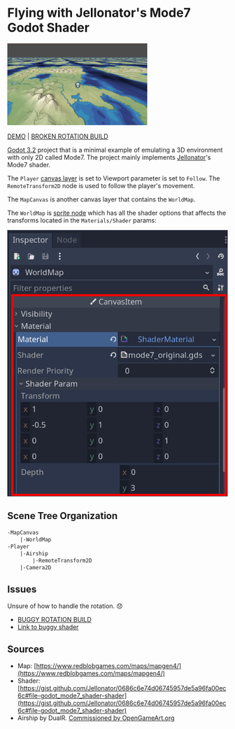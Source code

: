 # Flying with Jellonator's Mode7 Godot Shader
![](/media/example_1.png)

[DEMO](https://albertkun.github.io/godot-mode7-flying/builds/index.html) | [BROKEN ROTATION BUILD](https://albertkun.github.io/godot-mode7-flying/builds/broken_rotation/index.html) 

[Godot 3.2](https://www.godotengine.org/) project that is a minimal example of emulating a 3D environment with only 2D called Mode7. The project mainly implements [Jellonator](https://gist.github.com/Jellonator/0686c6e74d06745957de5a96fa00ec6c#file-godot_mode7_shader-shader)'s Mode7 shader.

The `Player` [canvas layer](https://docs.godotengine.org/en/stable/tutorials/2d/canvas_layers.html) is set to Viewport parameter is set to `Follow`. The `RemoteTransform2D` node is used to follow the player's movement.

The `MapCanvas` is another canvas layer that contains the `WorldMap`.

The `WorldMap` is [sprite node](https://docs.godotengine.org/en/stable/classes/class_sprite.html) which has all the shader options that affects the transforms located in the `Materials/Shader` params:

![](/media/shader_params.png)

## Scene Tree Organization

```
-MapCanvas
    |-WorldMap
-Player
    |-Airship
        |-RemoteTransform2D
    |-Camera2D
```

## Issues

Unsure of how to handle the rotation. 😞
- [BUGGY ROTATION BUILD](https://albertkun.github.io/godot-mode7-flying/builds/broken_rotation/index.html) 
- [Link to buggy shader](https://github.com/albertkun/godot-mode7-flying/blob/main/shaders/mode7_failed_rotation.gdshader)

## Sources

- Map: [https://www.redblobgames.com/maps/mapgen4/](https://www.redblobgames.com/maps/mapgen4/)
- Shader: [https://gist.github.com/Jellonator/0686c6e74d06745957de5a96fa00ec6c#file-godot_mode7_shader-shader](https://gist.github.com/Jellonator/0686c6e74d06745957de5a96fa00ec6c#file-godot_mode7_shader-shader)
- Airship by DualR. [Commissioned by OpenGameArt.org](https://opengameart.org/content/16x16-fantasy-pixel-art-vehicles)
